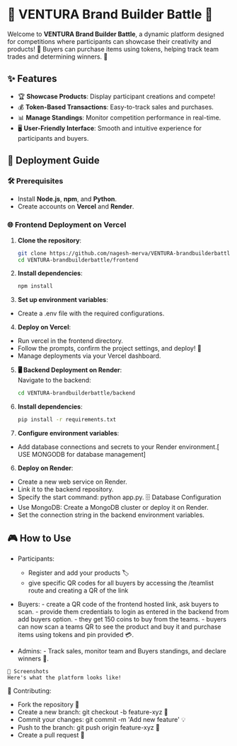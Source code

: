 # 🚀 VENTURA Brand Builder Battle 🎨

Welcome to **VENTURA Brand Builder Battle**, a dynamic platform designed for competitions where participants can showcase their creativity and products! 🌟 Buyers can purchase items using tokens, helping track team trades and determining winners. 🎯

## ✨ Features
- 🏆 **Showcase Products**: Display participant creations and compete!
- 💰 **Token-Based Transactions**: Easy-to-track sales and purchases.
- 📊 **Manage Standings**: Monitor competition performance in real-time.
- 🖥️ **User-Friendly Interface**: Smooth and intuitive experience for participants and buyers.

## 🚀 Deployment Guide

### 🛠️ Prerequisites
- Install **Node.js**, **npm**, and **Python**.
- Create accounts on **Vercel** and **Render**.

### 🌐 Frontend Deployment on Vercel

1. **Clone the repository**:
   ```bash
   git clone https://github.com/nagesh-merva/VENTURA-brandbuilderbattle.git
   cd VENTURA-brandbuilderbattle/frontend

2. **Install dependencies**:
    ```bash
    npm install

3. **Set up environment variables**:
- Create a .env file with the required configurations.

4. **Deploy on Vercel**:
- Run vercel in the frontend directory.
- Follow the prompts, confirm the project settings, and deploy! 🎉
- Manage deployments via your Vercel dashboard.

5. **🖥️ Backend Deployment on Render**:    
    Navigate to the backend:
    ```bash
    cd VENTURA-brandbuilderbattle/backend

6. **Install dependencies**:
    ```bash
    pip install -r requirements.txt

7. **Configure environment variables**:
- Add database connections and secrets to your Render environment.[ USE MONGODB for database management]

6. **Deploy on Render**:
-    Create a new web service on Render.
-    Link it to the backend repository.
-    Specify the start command: python app.py.
🗄️ Database Configuration
-    Use MongoDB: Create a MongoDB cluster or deploy it on Render.
-    Set the connection string in the backend environment variables.

## 🎮 How to Use
- Participants: 
    -    Register and add your products 🏷️
    -    give specific QR codes for all buyers by accessing the /teamlist route and creating a QR of the link

-    Buyers: 
    -    create a QR code of the frontend hosted link, ask buyers to scan.
    -    provide them credentials to login as entered in the backend from add buyers option.
    -    they get 150 coins to buy from the teams.
    -    buyers can now scan a teams QR to see the product and buy it and purchase items using tokens and pin provided 💳.

-    Admins: 
    -    Track sales, monitor team and Buyers standings, and declare winners 🏅.

    📸 Screenshots
    Here's what the platform looks like! 


🤝 Contributing:
-    Fork the repository 📂
-    Create a new branch: git checkout -b feature-xyz 🌿
-    Commit your changes: git commit -m 'Add new feature' 💡
-    Push to the branch: git push origin feature-xyz 🚀
-    Create a pull request 🔄


